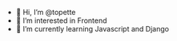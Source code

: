 - 👋 Hi, I’m @topette
- 👀 I’m interested in Frontend
- 🌱 I’m currently learning Javascript and Django
